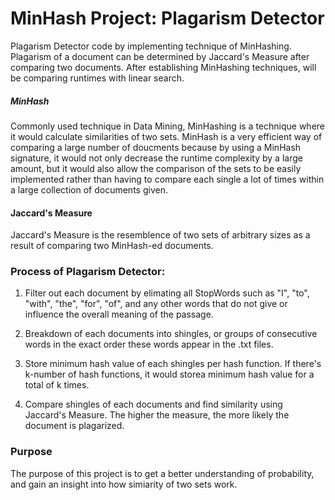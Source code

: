 # MinHash Project: Plagarism Detector
Plagarism Detector code by implementing technique of MinHashing. Plagarism of a document can be determined by Jaccard's Measure after comparing two documents. After establishing MinHashing techniques, will be comparing runtimes with linear search.


##### MinHash
Commonly used technique in Data Mining, MinHashing is a technique where it would calculate similarities of two sets. MinHash is a very efficient way of comparing a large number of doucments because by using a MinHash signature, it would not only decrease the runtime complexity by a large amount, but it would also allow the comparison of the sets to be easily implemented rather than having to compare each single a lot of times within a large collection of documents given. 

#### Jaccard's Measure
Jaccard's Measure is the resemblence of two sets of arbitrary sizes as a result of comparing two MinHash-ed documents. 

### Process of Plagarism Detector:

1. Filter out each document by elimating all StopWords such as "I", "to", "with", "the", "for", "of", and any other words that do not give or influence the overall meaning of the passage. 

2. Breakdown of each documents into shingles, or groups of consecutive words in the exact order these words appear in the .txt files. 

3. Store minimum hash value of each shingles per hash function. If there's k-number of hash functions, it would storea minimum hash value for a total of k times. 

4. Compare shingles of each documents and find similarity using Jaccard's Measure. The higher the measure, the more likely the document is plagarized. 


### Purpose
The purpose of this project is to get a better understanding of probability, and gain an insight into how simiarity of two sets work. 
